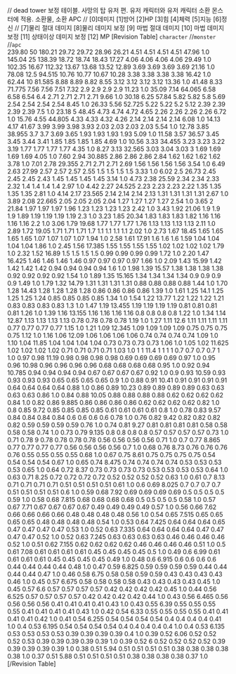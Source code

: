 ﻿
// dead tower 보정 테이블. 사망의 탑 유저 편. 유저 캐릭터와 유저 캐릭터 소환 몬스터에 적용. 소환물, 소환 APC
// [0]데미지 [1]방어 [2]HP [3]힘 [4]체력 [5]지능 [6]정신
// [7]물리 절대 데미지 [8]물리 데미지 보정 [9] 마법 절대 데미지 [10] 마법 데미지 보정 [11] 상태이상 데미지 보정 [12] MP
[Revision Table] `character`	//`monster` //`apc`										
239.80 	50	180.21	29.72	29.72	28.96	26.21	4.51	4.51	4.51	4.51	47.96	1.0
145.04 	25	138.39	18.72	18.74	18.43	17.27	4.06	4.06	4.06	4.06	29.49	1.0
102.35 	16.67	112.32	13.67	13.68	13.52	12.89	3.69	3.69	3.69	3.69	21.16	1.0
78.08 	12.5	94.515	10.76	10.77	10.67	10.28	3.38	3.38	3.38	3.38	16.42	1.0
62.44 	10	81.585	8.88	8.89	8.82	8.55	3.12	3.12	3.12	3.12	13.36	1.0
41.48 	8.33	71.775	7.56	7.56	7.51	7.32	2.9	2.9	2.9	2.9	11.23	1.0
35.09 	7.14	64.065	6.58	6.58	6.54	6.4	2.71	2.71	2.71	2.71	9.66	1.0
30.18 	6.25	57.84	5.82	5.82	5.8	5.69	2.54	2.54	2.54	2.54	8.45	1.0
26.33 	5.56	52.725	5.22	5.22	5.2	5.12	2.39	2.39	2.39	2.39	7.5	1.0
23.18 	5	48.45	4.73	4.74	4.72	4.65	2.26	2.26	2.26	2.26	6.72	1.0
15.76 	4.55	44.805	4.33	4.33	4.32	4.26	2.14	2.14	2.14	2.14	6.08	1.0
14.13 	4.17	41.67	3.99	3.99	3.98	3.93	2.03	2.03	2.03	2.03	5.54	1.0
12.78 	3.85	38.955	3.7	3.7	3.69	3.65	1.93	1.93	1.93	1.93	5.09	1.0
11.58 	3.57	36.57	3.45	3.45	3.44	3.41	1.85	1.85	1.85	1.85	4.69	1.0
10.56 	3.33	34.455	3.23	3.23	3.22	3.19	1.77	1.77	1.77	1.77	4.35	1.0
8.27 	3.13	32.565	3.03	3.04	3.03	3	1.69	1.69	1.69	1.69	4.05	1.0
7.60 	2.94	30.885	2.86	2.86	2.86	2.84	1.62	1.62	1.62	1.62	3.78	1.0
7.01 	2.78	29.355	2.71	2.71	2.71	2.69	1.56	1.56	1.56	1.56	3.54	1.0
6.49 	2.63	27.99	2.57	2.57	2.57	2.55	1.5	1.5	1.5	1.5	3.33	1.0
6.02 	2.5	26.73	2.45	2.45	2.45	2.43	1.45	1.45	1.45	1.45	3.14	1.0
4.73 	2.38	25.59	2.34	2.34	2.33	2.32	1.4	1.4	1.4	1.4	2.97	1.0
4.42 	2.27	24.525	2.23	2.23	2.23	2.22	1.35	1.35	1.35	1.35	2.81	1.0
4.14 	2.17	23.565	2.14	2.14	2.14	2.13	1.31	1.31	1.31	1.31	2.67	1.0
3.89 	2.08	22.665	2.05	2.05	2.05	2.04	1.27	1.27	1.27	1.27	2.54	1.0
3.65 	2	21.84	1.97	1.97	1.97	1.96	1.23	1.23	1.23	1.23	2.42	1.0
3.43 	1.92	21.06	1.9	1.9	1.9	1.89	1.19	1.19	1.19	1.19	2.3	1.0
3.23 	1.85	20.34	1.83	1.83	1.83	1.82	1.16	1.16	1.16	1.16	2.2	1.0
3.06 	1.79	19.68	1.77	1.77	1.77	1.76	1.13	1.13	1.13	1.13	2.11	1.0
2.89 	1.72	19.05	1.71	1.71	1.71	1.7	1.1	1.1	1.1	1.1	2.02	1.0
2.73 	1.67	18.45	1.65	1.65	1.65	1.65	1.07	1.07	1.07	1.07	1.94	1.0
2.58 	1.61	17.91	1.6	1.6	1.6	1.59	1.04	1.04	1.04	1.04	1.86	1.0
2.45 	1.56	17.385	1.55	1.55	1.55	1.55	1.02	1.02	1.02	1.02	1.79	1.0
2.32 	1.52	16.89	1.5	1.5	1.5	1.5	0.99	0.99	0.99	0.99	1.72	1.0
2.20 	1.47	16.425	1.46	1.46	1.46	1.46	0.97	0.97	0.97	0.97	1.66	1.0
2.09 	1.43	15.99	1.42	1.42	1.42	1.42	0.94	0.94	0.94	0.94	1.6	1.0
1.98 	1.39	15.57	1.38	1.38	1.38	1.38	0.92	0.92	0.92	0.92	1.54	1.0
1.89 	1.35	15.165	1.34	1.34	1.34	1.34	0.9	0.9	0.9	0.9	1.49	1.0
1.79 	1.32	14.79	1.31	1.31	1.31	1.31	0.88	0.88	0.88	0.88	1.44	1.0
1.70 	1.28	14.43	1.28	1.28	1.28	1.28	0.86	0.86	0.86	0.86	1.39	1.0
1.61 	1.25	14.1	1.25	1.25	1.25	1.24	0.85	0.85	0.85	0.85	1.34	1.0
1.54 	1.22	13.77	1.22	1.22	1.22	1.21	0.83	0.83	0.83	0.83	1.3	1.0
1.47 	1.19	13.455	1.19	1.19	1.19	1.19	0.81	0.81	0.81	0.81	1.26	1.0
1.39 	1.16	13.155	1.16	1.16	1.16	1.16	0.8	0.8	0.8	0.8	1.22	1.0
1.34 	1.14	12.87	1.13	1.13	1.13	1.13	0.78	0.78	0.78	0.78	1.19	1.0
1.27 	1.11	12.6	1.11	1.11	1.11	1.11	0.77	0.77	0.77	0.77	1.15	1.0
1.21 	1.09	12.345	1.09	1.09	1.09	1.09	0.75	0.75	0.75	0.75	1.12	1.0
1.16 	1.06	12.09	1.06	1.06	1.06	1.06	0.74	0.74	0.74	0.74	1.09	1.0
1.10 	1.04	11.85	1.04	1.04	1.04	1.04	0.73	0.73	0.73	0.73	1.06	1.0
1.05 	1.02	11.625	1.02	1.02	1.02	1.02	0.71	0.71	0.71	0.71	1.03	1.0
1	1	11.4	1	1	1	1	0.7	0.7	0.7	0.7	1	1.0
0.97	0.98	11.19	0.98	0.98	0.98	0.98	0.69	0.69	0.69	0.69	0.97	1.0
0.95	0.96	10.98	0.96	0.96	0.96	0.96	0.68	0.68	0.68	0.68	0.95	1.0
0.92	0.94	10.785	0.94	0.94	0.94	0.94	0.67	0.67	0.67	0.67	0.92	1.0
0.9	0.93	10.59	0.93	0.93	0.93	0.93	0.65	0.65	0.65	0.65	0.9	1.0
0.88	0.91	10.41	0.91	0.91	0.91	0.91	0.64	0.64	0.64	0.64	0.88	1.0
0.86	0.89	10.23	0.89	0.89	0.89	0.89	0.63	0.63	0.63	0.63	0.86	1.0
0.84	0.88	10.05	0.88	0.88	0.88	0.88	0.62	0.62	0.62	0.62	0.84	1.0
0.82	0.86	9.885	0.86	0.86	0.86	0.86	0.62	0.62	0.62	0.62	0.82	1.0
0.8	0.85	9.72	0.85	0.85	0.85	0.85	0.61	0.61	0.61	0.61	0.8	1.0
0.78	0.83	9.57	0.84	0.84	0.84	0.84	0.6	0.6	0.6	0.6	0.78	1.0
0.76	0.82	9.42	0.82	0.82	0.82	0.82	0.59	0.59	0.59	0.59	0.76	1.0
0.74	0.81	9.27	0.81	0.81	0.81	0.81	0.58	0.58	0.58	0.58	0.74	1.0
0.73	0.79	9.135	0.8	0.8	0.8	0.8	0.57	0.57	0.57	0.57	0.73	1.0
0.71	0.78	9	0.78	0.78	0.78	0.78	0.56	0.56	0.56	0.56	0.71	1.0
0.7	0.77	8.865	0.77	0.77	0.77	0.77	0.56	0.56	0.56	0.56	0.7	1.0
0.68	0.76	8.73	0.76	0.76	0.76	0.76	0.55	0.55	0.55	0.55	0.68	1.0
0.67	0.75	8.61	0.75	0.75	0.75	0.75	0.54	0.54	0.54	0.54	0.67	1.0
0.65	0.74	8.475	0.74	0.74	0.74	0.74	0.53	0.53	0.53	0.53	0.65	1.0
0.64	0.72	8.37	0.73	0.73	0.73	0.73	0.53	0.53	0.53	0.53	0.64	1.0
0.63	0.71	8.25	0.72	0.72	0.72	0.72	0.52	0.52	0.52	0.52	0.63	1.0
0.61	0.7	8.13	0.71	0.71	0.71	0.71	0.51	0.51	0.51	0.51	0.61	1.0
0.6	0.69	8.025	0.7	0.7	0.7	0.7	0.51	0.51	0.51	0.51	0.6	1.0
0.59	0.68	7.92	0.69	0.69	0.69	0.69	0.5	0.5	0.5	0.5	0.59	1.0
0.58	0.68	7.815	0.68	0.68	0.68	0.68	0.5	0.5	0.5	0.5	0.58	1.0
0.57	0.67	7.71	0.67	0.67	0.67	0.67	0.49	0.49	0.49	0.49	0.57	1.0
0.56	0.66	7.62	0.66	0.66	0.66	0.66	0.48	0.48	0.48	0.48	0.56	1.0
0.54	0.65	7.515	0.65	0.65	0.65	0.65	0.48	0.48	0.48	0.48	0.54	1.0
0.53	0.64	7.425	0.64	0.64	0.64	0.65	0.47	0.47	0.47	0.47	0.53	1.0
0.52	0.63	7.335	0.64	0.64	0.64	0.64	0.47	0.47	0.47	0.47	0.52	1.0
0.52	0.63	7.245	0.63	0.63	0.63	0.63	0.46	0.46	0.46	0.46	0.52	1.0
0.51	0.62	7.155	0.62	0.62	0.62	0.62	0.46	0.46	0.46	0.46	0.51	1.0
0.5	0.61	7.08	0.61	0.61	0.61	0.61	0.45	0.45	0.45	0.45	0.5	1.0
0.49	0.6	6.99	0.61	0.61	0.61	0.61	0.45	0.45	0.45	0.45	0.49	1.0
0.48	0.6	6.915	0.6	0.6	0.6	0.6	0.44	0.44	0.44	0.44	0.48	1.0
0.47	0.59	6.825	0.59	0.59	0.59	0.59	0.44	0.44	0.44	0.44	0.47	1.0
0.46	0.58	6.75	0.58	0.58	0.59	0.59	0.43	0.43	0.43	0.43	0.46	1.0
0.45	0.57	6.675	0.58	0.58	0.58	0.58	0.43	0.43	0.43	0.43	0.45	1.0
0.45	0.57	6.6	0.57	0.57	0.57	0.57	0.42	0.42	0.42	0.42	0.45	1.0
0.44	0.56	6.525	0.57	0.57	0.57	0.57	0.42	0.42	0.42	0.42	0.44	1.0
0.43	0.56	6.465	0.56	0.56	0.56	0.56	0.41	0.41	0.41	0.41	0.43	1.0
0.43	0.55	6.39	0.55	0.55	0.55	0.55	0.41	0.41	0.41	0.41	0.43	1.0
0.42	0.54	6.33	0.55	0.55	0.55	0.55	0.41	0.41	0.41	0.41	0.42	1.0
0.41	0.54	6.255	0.54	0.54	0.54	0.54	0.4	0.4	0.4	0.4	0.41	1.0
0.4	0.53	6.195	0.54	0.54	0.54	0.54	0.4	0.4	0.4	0.4	0.4	1.0
0.4	0.53	6.135	0.53	0.53	0.53	0.53	0.39	0.39	0.39	0.39	0.4	1.0
0.39	0.52	6.06	0.52	0.52	0.52	0.53	0.39	0.39	0.39	0.39	0.39	1.0
0.39	0.52	6	0.52	0.52	0.52	0.52	0.39	0.39	0.39	0.39	0.39	1.0
0.38	0.51	5.94	0.51	0.51	0.51	0.51	0.38	0.38	0.38	0.38	0.38	1.0
0.37	0.51	5.88	0.51	0.51	0.51	0.51	0.38	0.38	0.38	0.38	0.37	1.0
[/Revision Table]